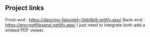 ## Project links
Front-end : https://dancing-faloodeh-0eb6b9.netlify.app/
Back-end : https://encryptfilesend.netlify.app/ 
I just need to integrate both add a embed PDF viewer.
